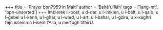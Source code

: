 +++
title = 'Prayer bpn7959 in Malti'
author = 'Bahá'u'lláh'
tags = ['lang-mt', 'bpn-unsorted']
+++
Imbierek il-post, u d-dar, u l-imkien, u l-belt, u l-qalb, u l-ġebel u l-kenn, u l-għar, u l-wied, u l-art, u l-baħar, u l-gżira, u x-xagħri fejn issemma l-isem t’Alla, u merfugħ tifħirU.
